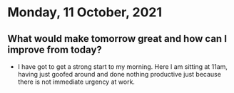 #  Monday, 11 October, 2021

## What would make tomorrow great and how can I improve from today?

- I have got to get a strong start to my morning. Here I am sitting at 11am, having just goofed around and done nothing productive just because there is not immediate urgency at work.
